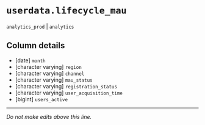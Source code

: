 # `userdata.lifecycle_mau`
`analytics_prod` | `analytics`

## Column details
* [date]      `month`
* [character varying] `region`
* [character varying] `channel`
* [character varying] `mau_status`
* [character varying] `registration_status`
* [character varying] `user_acquisition_time`
* [bigint]    `users_active`

-------------------------------------------------------------------------------
*Do not make edits above this line.*
